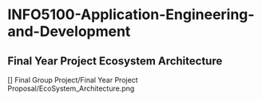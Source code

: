 # INFO5100-Application-Engineering-and-Development

## Final Year Project Ecosystem Architecture

[] Final Group Project/Final Year Project Proposal/EcoSystem_Architecture.png
